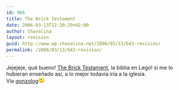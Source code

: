```yaml
---
id: 966
title: The Brick Testament
date: 2006-03-13T12:20:29+02:00
author: Chavalina
layout: revision
guid: http://www.wp.chavalina.net/2006/03/13/643-revision/
permalink: /2006/03/13/643-revision/
---
```

Jejejeje, qué bueno! <a href="http://www.thebricktestament.com/" target="_blank">The Brick Testament</a>, la biblia en Lego! si me lo hubieran ense&ntilde;ado as&iacute;, a lo mejor todav&iacute;a ir&iacute;a a la iglesia.  
Via <a href="http://gonzolog.net/2006/03/el-evangelio-segun-san-lego/" target="_blank">gonzolog</a>![emo](/imagenes/emoticonos/guino.gif)
